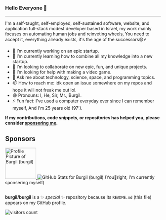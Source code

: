
### Hello Everyone 👋

---

I'm a self-taught, self-employed, self-sustained software, website, and application full-stack modest developer based in Israel, my work mainly focuses on automating human jobs and reinveting wheels, You need to accept it, everything already exists, it's the age of the successors😄⚡

- 🔭 I’m currently working on an epic startup.
- 🌱 I’m currently learning how to combine all my knowledge into a new startup.
- 👯 I’m looking to collaborate on new epic, fun, and unique projects.
- 🤔 I’m looking for help with making a video game.
- 💬 Ask me about technology, science, space, and programming topics.
- 📫 How to reach me: idk open an issue somewhere on my repos and hope it will not freak me out lol.
- 😄 Pronouns: I, He, Sir, Mr., Burgil.
- ⚡ Fun fact: I've used a computer everyday ever since I can remember myself, And I'm 25 years old (97').

**If my contributions, code snippets, or repositories has helped you, please consider [sponsoring me](https://github.com/sponsors/burgil).**

## Sponsors

<div style="display:inline;">
  <a title="Burgil" href="https://github.com/burgil">
    <img src="https://avatars.githubusercontent.com/u/41600149?v=4" width="100" alt="Profile Picture of Burgil (burgil)">
  </a>
  <img src="https://github-readme-stats.vercel.app/api?username=burgil&show_icons=true&icon_color=0366d6&bg_color=0d1117&text_color=ffffff&hide_title=false" alt="GitHub Stats for Burgil (burgil)">
</div>
(You🔴right, I'm currently sponsering myself)

##

**burgil/burgil** is a ✨ _special_ ✨ repository because its `README.md` (this file) appears on my GitHub profile.

![visitors count](https://komarev.com/ghpvc/?username=burgil)
